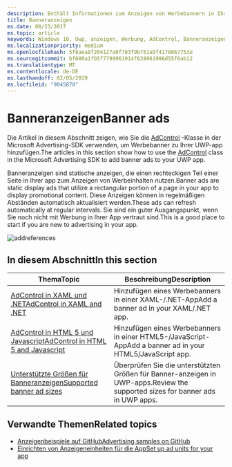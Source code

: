 ```yaml
---
description: Enthält Informationen zum Anzeigen von Werbebannern in Ihrer UWP-app verwenden.
title: Banneranzeigen
ms.date: 08/23/2017
ms.topic: article
keywords: Windows 10, Uwp, anzeigen, Werbung, AdControl, Banneranzeigen
ms.localizationpriority: medium
ms.openlocfilehash: 5f8aea8f204127a0f783f9b751a9f4178667753e
ms.sourcegitcommit: bf600a1fb5f7799961914f638061986d55f6ab12
ms.translationtype: MT
ms.contentlocale: de-DE
ms.lasthandoff: 02/05/2019
ms.locfileid: "9045878"
---
```

# <a name="banner-ads"></a><span data-ttu-id="65c3d-104">Banneranzeigen</span><span class="sxs-lookup"><span data-stu-id="65c3d-104">Banner ads</span></span>

<span data-ttu-id="65c3d-105">Die Artikel in diesem Abschnitt zeigen, wie Sie die [AdControl](https://docs.microsoft.com/uwp/api/microsoft.advertising.winrt.ui.adcontrol) -Klasse in der Microsoft Advertising-SDK verwenden, um Werbebanner zu Ihrer UWP-app hinzufügen.</span><span class="sxs-lookup"><span data-stu-id="65c3d-105">The articles in this section show how to use the [AdControl](https://docs.microsoft.com/uwp/api/microsoft.advertising.winrt.ui.adcontrol) class in the Microsoft Advertising SDK to add banner ads to your UWP app.</span></span>

<span data-ttu-id="65c3d-106">Banneranzeigen sind statische anzeigen, die einen rechteckigen Teil einer Seite in Ihrer app zum Anzeigen von Werbeinhalten nutzen.</span><span class="sxs-lookup"><span data-stu-id="65c3d-106">Banner ads are static display ads that utilize a rectangular portion of a page in your app to display promotional content.</span></span> <span data-ttu-id="65c3d-107">Diese Anzeigen können in regelmäßigen Abständen automatisch aktualisiert werden.</span><span class="sxs-lookup"><span data-stu-id="65c3d-107">These ads can refresh automatically at regular intervals.</span></span> <span data-ttu-id="65c3d-108">Sie sind ein guter Ausgangspunkt, wenn Sie noch nicht mit Werbung in Ihrer App vertraut sind.</span><span class="sxs-lookup"><span data-stu-id="65c3d-108">This is a good place to start if you are new to advertising in your app.</span></span>

![addreferences](images/banner-ad.png)

## <a name="in-this-section"></a><span data-ttu-id="65c3d-110">In diesem Abschnitt</span><span class="sxs-lookup"><span data-stu-id="65c3d-110">In this section</span></span>

|  <span data-ttu-id="65c3d-111">Thema</span><span class="sxs-lookup"><span data-stu-id="65c3d-111">Topic</span></span>    | <span data-ttu-id="65c3d-112">Beschreibung</span><span class="sxs-lookup"><span data-stu-id="65c3d-112">Description</span></span> |               
|----------|-------|
| [<span data-ttu-id="65c3d-113">AdControl in XAML und .NET</span><span class="sxs-lookup"><span data-stu-id="65c3d-113">AdControl in XAML and .NET</span></span>](adcontrol-in-xaml-and--net.md)     | <span data-ttu-id="65c3d-114">Hinzufügen eines Werbebanners in einer XAML-/.NET-App</span><span class="sxs-lookup"><span data-stu-id="65c3d-114">Add a banner ad in your XAML/.NET app.</span></span>        |
| [<span data-ttu-id="65c3d-115">AdControl in HTML 5 und Javascript</span><span class="sxs-lookup"><span data-stu-id="65c3d-115">AdControl in HTML 5 and Javascript</span></span>](adcontrol-in-html-5-and-javascript.md)     | <span data-ttu-id="65c3d-116">Hinzufügen eines Werbebanners in einer HTML5-/JavaScript-App</span><span class="sxs-lookup"><span data-stu-id="65c3d-116">Add a banner ad in your HTML5/JavaScript app.</span></span>        |
| [<span data-ttu-id="65c3d-117">Unterstützte Größen für Banneranzeigen</span><span class="sxs-lookup"><span data-stu-id="65c3d-117">Supported banner ad sizes</span></span>](supported-ad-sizes-for-banner-ads.md)    |  <span data-ttu-id="65c3d-118">Überprüfen Sie die unterstützten Größen für Banner-anzeigen in UWP-apps.</span><span class="sxs-lookup"><span data-stu-id="65c3d-118">Review the supported sizes for banner ads in UWP apps.</span></span>        |


## <a name="related-topics"></a><span data-ttu-id="65c3d-119">Verwandte Themen</span><span class="sxs-lookup"><span data-stu-id="65c3d-119">Related topics</span></span>

* [<span data-ttu-id="65c3d-120">Anzeigenbeispiele auf GitHub</span><span class="sxs-lookup"><span data-stu-id="65c3d-120">Advertising samples on GitHub</span></span>](https://aka.ms/githubads)
* [<span data-ttu-id="65c3d-121">Einrichten von Anzeigeneinheiten für die App</span><span class="sxs-lookup"><span data-stu-id="65c3d-121">Set up ad units for your app</span></span>](set-up-ad-units-in-your-app.md)
